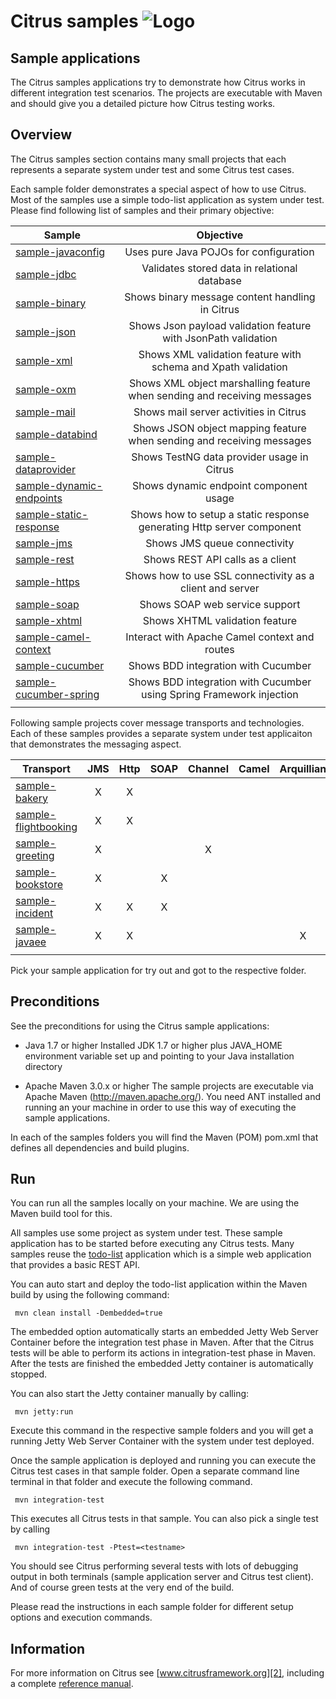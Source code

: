 Citrus samples ![Logo][1]
==============

Sample applications
---------

The Citrus samples applications try to demonstrate how Citrus works in
different integration test scenarios. The projects are executable with Maven
and should give you a detailed picture how Citrus testing works.

Overview
---------

The Citrus samples section contains many small projects that each represents a separate system under test and
some Citrus test cases.

Each sample folder demonstrates a special aspect of how to use Citrus. Most of the samples use a simple todo-list application as
system under test. Please find following list of samples and their primary objective:

| Sample                                | Objective |
|---------------------------------------|:---------:|
| [sample-javaconfig](sample-javaconfig)| Uses pure Java POJOs for configuration |
| [sample-jdbc](sample-jdbc)| Validates stored data in relational database |
| [sample-binary](sample-binary)| Shows binary message content handling in Citrus |
| [sample-json](sample-json)| Shows Json payload validation feature with JsonPath validation |
| [sample-xml](sample-xml)| Shows XML validation feature with schema and Xpath validation |
| [sample-oxm](sample-oxm)| Shows XML object marshalling feature when sending and receiving messages |
| [sample-mail](sample-mail)| Shows mail server activities in Citrus |
| [sample-databind](sample-databind)| Shows JSON object mapping feature when sending and receiving messages |
| [sample-dataprovider](sample-dataprovider)| Shows TestNG data provider usage in Citrus |
| [sample-dynamic-endpoints](sample-dynamic-endpoints)| Shows dynamic endpoint component usage |
| [sample-static-response](sample-static-response)| Shows how to setup a static response generating Http server component |
| [sample-jms](sample-jms)| Shows JMS queue connectivity |
| [sample-rest](sample-rest)| Shows REST API calls as a client |
| [sample-https](sample-https)| Shows how to use SSL connectivity as a client and server |
| [sample-soap](sample-soap)| Shows SOAP web service support |
| [sample-xhtml](sample-xhtml)| Shows XHTML validation feature |
| [sample-camel-context](sample-camel-context)| Interact with Apache Camel context and routes |
| [sample-cucumber](sample-cucumber)| Shows BDD integration with Cucumber |
| [sample-cucumber-spring](sample-cucumber-spring)| Shows BDD integration with Cucumber using Spring Framework injection |
|                                       |           |

Following sample projects cover message transports and technologies. Each of these samples provides a separate system under test applicaiton
that demonstrates the messaging aspect.

| Transport                                    | JMS | Http | SOAP | Channel | Camel | Arquillian | JDBC | SYNC | ASYNC |
|----------------------------------------------|:---:|:----:|:----:|:-------:|:-----:|:----------:|:----:|:----:|:-----:|
| [sample-bakery](sample-bakery)               |  X  |  X   |      |         |       |            |      |  X   |   X   |
| [sample-flightbooking](sample-flightbooking) |  X  |  X   |      |         |       |            |  X   |      |   X   |
| [sample-greeting](sample-greeting)           |  X  |      |      |    X    |       |            |      |  X   |   X   |
| [sample-bookstore](sample-bookstore)         |  X  |      |  X   |         |       |            |      |  X   |       |
| [sample-incident](sample-incident)           |  X  |  X   |  X   |         |       |            |      |  X   |   X   |
| [sample-javaee](sample-javaee)               |  X  |  X   |      |         |       |     X      |      |  X   |   X   |
|                                              |     |      |      |         |       |            |      |      |       |

Pick your sample application for try out and got to the respective folder.

Preconditions
---------

See the preconditions for using the Citrus sample applications:

* Java 1.7 or higher
Installed JDK 1.7 or higher plus JAVA_HOME environment variable set
up and pointing to your Java installation directory

* Apache Maven 3.0.x or higher
The sample projects are executable via Apache Maven (http://maven.apache.org/). You need
ANT installed and running an your machine in order to use this way of executing the
sample applications.

In each of the samples folders you will find the Maven (POM) pom.xml that defines all dependencies and build plugins.

Run
---------

You can run all the samples locally on your machine. We are using the Maven build tool for this.

All samples use some project as system under test. These sample application has to be started before executing any Citrus tests.
Many samples reuse the [todo-list](todo-app) application which is a simple web application that provides a basic REST API. 

You can auto start and deploy the todo-list application within the Maven build by using the following command:

     mvn clean install -Dembedded=true
    
The embedded option automatically starts an embedded Jetty Web Server Container before the integration test phase in Maven. After that
the Citrus tests will be able to perform its actions in integration-test phase in Maven. After the tests are finished the embedded Jetty 
container is automatically stopped.

You can also start the Jetty container manually by calling:

     mvn jetty:run

Execute this command in the respective sample folders and you will get a running Jetty Web Server Container with the system under test deployed.

Once the sample application is deployed and running you can execute the Citrus test cases in that sample folder.
Open a separate command line terminal in that folder and execute the following command.

     mvn integration-test

This executes all Citrus tests in that sample. You can also pick a single test by calling 

     mvn integration-test -Ptest=<testname>
    
You should see Citrus performing several tests with lots of debugging output in both terminals (sample application server
and Citrus test client). And of course green tests at the very end of the build.

Please read the instructions in each sample folder for different setup options and execution commands.

Information
---------

For more information on Citrus see [www.citrusframework.org][2], including
a complete [reference manual][3].

 [1]: http://www.citrusframework.org/img/brand-logo.png "Citrus"
 [2]: http://www.citrusframework.org
 [3]: http://www.citrusframework.org/reference/html/
 [4]: https://github.com/christophd/citrus